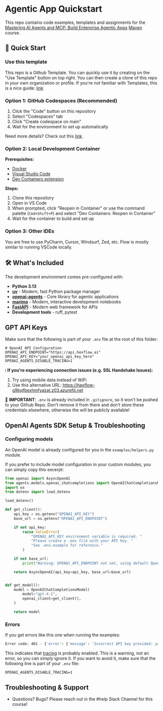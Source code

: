 # Agentic App Quickstart

This repo contains code examples, templates and assignments for the [Mastering AI Agents and MCP: Build Enterprise Agentic Apps](https://maven.com/rafael-pierre/building-agentic-ai-apps-with-mcp) [Maven](https://www.maven.com) course.

## 🚀 Quick Start

### Use this template

This repo is a Github Template. You can quickly use it by creating on the "Use Template" button on top right. You can then create a clone of this repo in your own organization or profile. If you're not familiar with Templates, this is a nice guide: [link](https://dev.to/jajera/how-to-create-and-use-a-github-repository-template-2g7l)

### Option 1: GitHub Codespaces (Recommended)

1. Click the "Code" button on this repository
2. Select "Codespaces" tab
3. Click "Create codespace on main"
4. Wait for the environment to set up automatically

Need more details? Check out this [link](https://docs.github.com/en/enterprise-cloud@latest/codespaces/developing-in-a-codespace/creating-a-codespace-from-a-template).

### Option 2: Local Development Container

**Prerequisites:**
- [Docker](https://docs.docker.com/get-docker/)
- [Visual Studio Code](https://code.visualstudio.com/)
- [Dev Containers extension](https://marketplace.visualstudio.com/items?itemName=ms-vscode-remote.remote-containers)

**Steps:**
1. Clone this repository
2. Open in VS Code
3. When prompted, click "Reopen in Container" or use the command palette (`Cmd+Shift+P`) and select "Dev Containers: Reopen in Container"
4. Wait for the container to build and set up

### Option 3: Other IDEs

You are free to use PyCharm, Cursor, Windsurf, Zed, etc. Flow is mostly similar to running VSCode locally.

## 🛠️ What's Included

The development environment comes pre-configured with:

- **Python 3.13**
- **[uv](https://github.com/astral-sh/uv)** - Modern, fast Python package manager
- **[openai-agents](https://openai.github.io/openai-agents-python/)** - Core library for agentic applications
- **[marimo](https://marimo.io/)** - Modern, interactive development notebooks
- **[FastAPI](https://fastapi.tiangolo.com/)** - Modern web framework for APIs
- **Development tools** - ruff, pytest

## GPT API Keys

Make sure that the following is part of your `.env` file at the root of this folder:

```
# OpenAI API Configuration
OPENAI_API_ENDPOINT="https://api.hexflow.ai"
OPENAI_API_KEY="your_openai_api_key_here"
OPENAI_AGENTS_DISABLE_TRACING=1
```

ℹ️ **If you're experiencing connection issues (e.g. SSL Handshake Issues):**

1. Try using mobile data instead of WiFi
2. Use this alternative URL: https://hexflow-g9bqfbexhmfyazat.z03.azurefd.net

🔴 **IMPORTANT**: `.env` is already included in `.gitignore`, so it won't be pushed to your Github Repo. Don't remove it from there and don't store these credentials elsewhere, otherwise the will be publicly available!

## OpenAI Agents SDK Setup & Troubleshooting

### Configuring models

An OpenAI model is already configured for you in the `examples/helpers.py` module.

If you prefer to include model configuration in your custom modules, you can simply copy this excerpt:

```python
from openai import AsyncOpenAI
from agents.models.openai_chatcompletions import OpenAIChatCompletionsModel
import os
from dotenv import load_dotenv

load_dotenv()

def get_client():
    api_key = os.getenv("OPENAI_API_KEY")
    base_url = os.getenv("OPENAI_API_ENDPOINT")

    if not api_key:
        raise ValueError(
            "OPENAI_API_KEY environment variable is required. "
            "Please create a .env file with your API key. "
            "See .env.example for reference."
        )

    if not base_url:
        print("Warning: OPENAI_API_ENDPOINT not set, using default OpenAI endpoint")

    return AsyncOpenAI(api_key=api_key, base_url=base_url)


def get_model():
    model = OpenAIChatCompletionsModel(
        model="gpt-4.1",
        openai_client=get_client(),
    )

    return model
```

### Errors

If you get errors like this one when running the examples:

```bash
Error code: 401 - {'error': {'message': 'Incorrect API key provided: your_ope************here. You can find your API key at https://platform.openai.com/account/api-keys.', 'type': 'invalid_request_error', 'param': None, 'code': 'invalid_api_key'}}
```

This indicates that [tracing](https://openai.github.io/openai-agents-python/tracing/) is probably enabled. This is a warning, not an error, so you can simply ignore it. If you want to avoid it, make sure that the following line is part of your `.env` file:

```
OPENAI_AGENTS_DISABLE_TRACING=1
```

## Troubleshooting & Support

- Questions? Bugs? Please reach out in the #help Slack Channel for this course!
